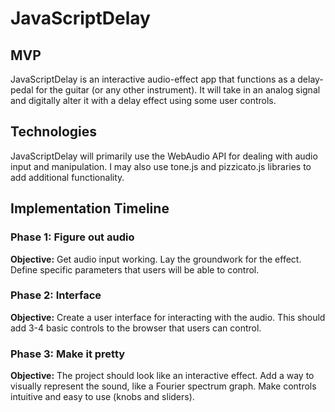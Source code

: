 # JavaScriptDelay

## MVP

JavaScriptDelay is an interactive audio-effect app that functions as a delay-pedal for the guitar (or any other instrument). It will take in an analog signal and digitally alter it with a delay effect using some user controls.


## Technologies

JavaScriptDelay will primarily use the WebAudio API for dealing with audio input and manipulation. I may also use tone.js and pizzicato.js libraries to add additional functionality.

## Implementation Timeline

### Phase 1: Figure out audio
**Objective:** Get audio input working. Lay the groundwork for the effect. Define specific parameters that users will be able to control.

### Phase 2: Interface
**Objective:** Create a user interface for interacting with the audio. This should add 3-4 basic controls to the browser that users can control.

### Phase 3: Make it pretty
**Objective:** The project should look like an interactive effect. Add a way to visually represent the sound, like a Fourier spectrum graph. Make controls intuitive and easy to use (knobs and sliders).
